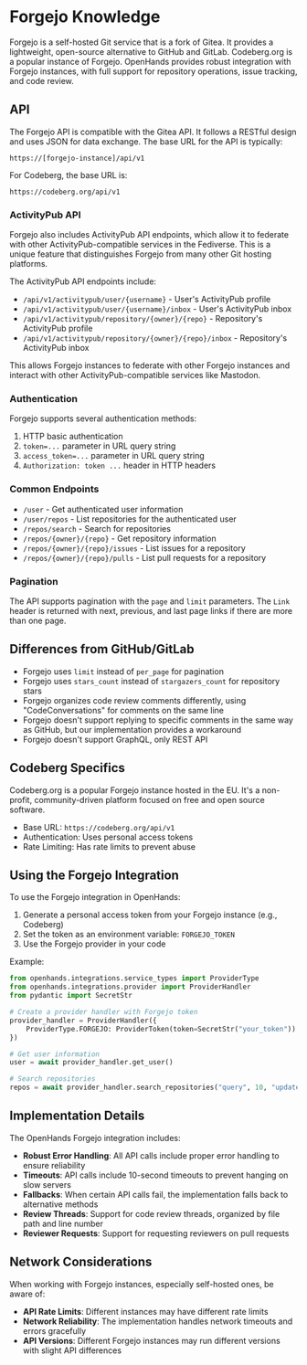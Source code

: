 # Forgejo Knowledge

Forgejo is a self-hosted Git service that is a fork of Gitea. It provides a lightweight, open-source alternative to GitHub and GitLab. Codeberg.org is a popular instance of Forgejo. OpenHands provides robust integration with Forgejo instances, with full support for repository operations, issue tracking, and code review.

## API

The Forgejo API is compatible with the Gitea API. It follows a RESTful design and uses JSON for data exchange. The base URL for the API is typically:

```
https://[forgejo-instance]/api/v1
```

For Codeberg, the base URL is:

```
https://codeberg.org/api/v1
```

### ActivityPub API

Forgejo also includes ActivityPub API endpoints, which allow it to federate with other ActivityPub-compatible services in the Fediverse. This is a unique feature that distinguishes Forgejo from many other Git hosting platforms.

The ActivityPub API endpoints include:

- `/api/v1/activitypub/user/{username}` - User's ActivityPub profile
- `/api/v1/activitypub/user/{username}/inbox` - User's ActivityPub inbox
- `/api/v1/activitypub/repository/{owner}/{repo}` - Repository's ActivityPub profile
- `/api/v1/activitypub/repository/{owner}/{repo}/inbox` - Repository's ActivityPub inbox

This allows Forgejo instances to federate with other Forgejo instances and interact with other ActivityPub-compatible services like Mastodon.

### Authentication

Forgejo supports several authentication methods:

1. HTTP basic authentication
2. `token=...` parameter in URL query string
3. `access_token=...` parameter in URL query string
4. `Authorization: token ...` header in HTTP headers

### Common Endpoints

- `/user` - Get authenticated user information
- `/user/repos` - List repositories for the authenticated user
- `/repos/search` - Search for repositories
- `/repos/{owner}/{repo}` - Get repository information
- `/repos/{owner}/{repo}/issues` - List issues for a repository
- `/repos/{owner}/{repo}/pulls` - List pull requests for a repository

### Pagination

The API supports pagination with the `page` and `limit` parameters. The `Link` header is returned with next, previous, and last page links if there are more than one page.

## Differences from GitHub/GitLab

- Forgejo uses `limit` instead of `per_page` for pagination
- Forgejo uses `stars_count` instead of `stargazers_count` for repository stars
- Forgejo organizes code review comments differently, using "CodeConversations" for comments on the same line
- Forgejo doesn't support replying to specific comments in the same way as GitHub, but our implementation provides a workaround
- Forgejo doesn't support GraphQL, only REST API

## Codeberg Specifics

Codeberg.org is a popular Forgejo instance hosted in the EU. It's a non-profit, community-driven platform focused on free and open source software.

- Base URL: `https://codeberg.org/api/v1`
- Authentication: Uses personal access tokens
- Rate Limiting: Has rate limits to prevent abuse

## Using the Forgejo Integration

To use the Forgejo integration in OpenHands:

1. Generate a personal access token from your Forgejo instance (e.g., Codeberg)
2. Set the token as an environment variable: `FORGEJO_TOKEN`
3. Use the Forgejo provider in your code

Example:
```python
from openhands.integrations.service_types import ProviderType
from openhands.integrations.provider import ProviderHandler
from pydantic import SecretStr

# Create a provider handler with Forgejo token
provider_handler = ProviderHandler({
    ProviderType.FORGEJO: ProviderToken(token=SecretStr("your_token"))
})

# Get user information
user = await provider_handler.get_user()

# Search repositories
repos = await provider_handler.search_repositories("query", 10, "updated", "desc")
```

## Implementation Details

The OpenHands Forgejo integration includes:

- **Robust Error Handling**: All API calls include proper error handling to ensure reliability
- **Timeouts**: API calls include 10-second timeouts to prevent hanging on slow servers
- **Fallbacks**: When certain API calls fail, the implementation falls back to alternative methods
- **Review Threads**: Support for code review threads, organized by file path and line number
- **Reviewer Requests**: Support for requesting reviewers on pull requests

## Network Considerations

When working with Forgejo instances, especially self-hosted ones, be aware of:

- **API Rate Limits**: Different instances may have different rate limits
- **Network Reliability**: The implementation handles network timeouts and errors gracefully
- **API Versions**: Different Forgejo instances may run different versions with slight API differences